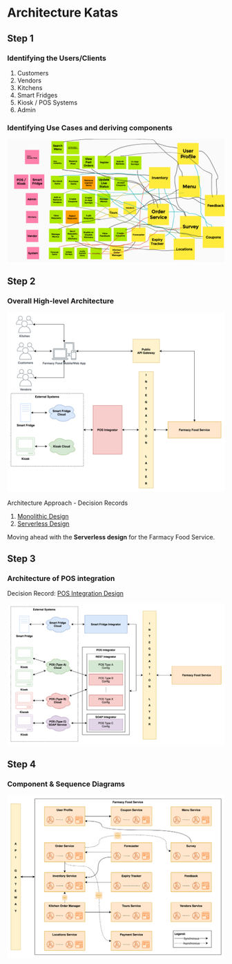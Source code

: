 # Architecture Katas

## Step 1
### Identifying the Users/Clients
1. Customers
2. Vendors
3. Kitchens
4. Smart Fridges
5. Kiosk / POS Systems
6. Admin

### Identifying Use Cases and deriving components
![Use-Case Analysis](image/FarmacyFoods_UseCase_Analysis.png)

## Step 2
### Overall High-level Architecture

![High Level Architecture Diagram](image/OverallArchitectureDiagram.png)

Architecture Approach - Decision Records
1. [Monolithic Design](adrs/monolithic-approach.md)
2. [Serverless Design](adrs/serverless-approach.md)

Moving ahead with the **Serverless design** for the Farmacy Food Service.

## Step 3
### Architecture of POS integration

Decision Record: [POS Integration Design](adrs/pos-integration.md)

![POS Integration Architecture Diagram](image/POSIntegrationArchitecture.png)

## Step 4
### Component & Sequence Diagrams

![Component Diagram](image/ComponentDiagram.png)
